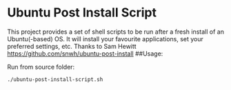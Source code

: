 # Ubuntu Post Install Script
This project provides a set of shell scripts to be run after a fresh install of an Ubuntu(-based) OS. It will install your favourite applications, set your preferred settings, etc.
Thanks to Sam Hewitt https://github.com/snwh/ubuntu-post-install
##Usage:

Run from source folder:

    ./ubuntu-post-install-script.sh
